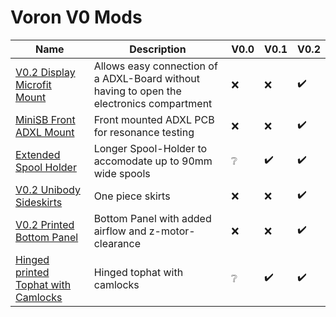 # Voron V0 Mods

| Name                                                                    | Description                                                                               | V0.0            | V0.1               | V0.2               |
| ----------------------------------------------------------------------- | ----------------------------------------------------------------------------------------- | --------------- | ------------------ | ------------------ |
| [V0.2 Display Microfit Mount](./V0.2-Display-Microfit-Connector-ADXL/)  | Allows easy connection of a ADXL-Board without having to open the electronics compartment | :x:             | :x:                | :heavy_check_mark: |
| [MiniSB Front ADXL Mount](./MiniSB-Front-ADXL-Mount/)                   | Front mounted ADXL PCB for resonance testing                                              | :x:             | :x:                | :heavy_check_mark: |
| [Extended Spool Holder](./Extended-Spool-Holder/)                       | Longer Spool-Holder to accomodate up to 90mm wide spools                                  | :grey_question: | :heavy_check_mark: | :heavy_check_mark: |
| [V0.2 Unibody Sideskirts](./V0.2-Unibody-Sideskirts/)                   | One piece skirts                                                                          | :x:             | :x:                | :heavy_check_mark: |
| [V0.2 Printed Bottom Panel](./V0.2-Printed-Bottom-Panel/)               | Bottom Panel with added airflow and z-motor-clearance                                     | :x:             | :x:                | :heavy_check_mark: |
| [Hinged printed Tophat with Camlocks](./Hinged-Printed-Tophat-Camlock/) | Hinged tophat with camlocks                                                               | :grey_question: | :heavy_check_mark: | :heavy_check_mark: |
